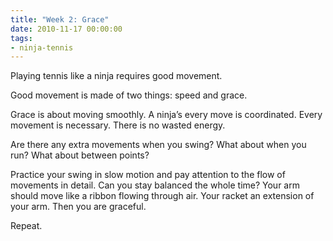 ```yaml
---
title: "Week 2: Grace"
date: 2010-11-17 00:00:00
tags:
- ninja-tennis
---
```


Playing tennis like a ninja requires good movement.

Good movement is made of two things: speed and grace.

Grace is about moving smoothly. A ninja’s every move is coordinated. Every movement is necessary. There is no wasted energy.

Are there any extra movements when you swing? What about when you run? What about between points?

Practice your swing in slow motion and pay attention to the flow of movements in detail. Can you stay balanced the whole time? Your arm should move like a ribbon flowing through air. Your racket an extension of your arm. Then you are graceful.

Repeat.
